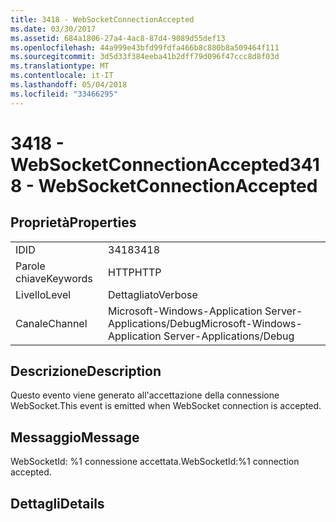 ```yaml
---
title: 3418 - WebSocketConnectionAccepted
ms.date: 03/30/2017
ms.assetid: 684a1806-27a4-4ac8-87d4-9089d55def13
ms.openlocfilehash: 44a999e43bfd99fdfa466b8c880b8a509464f111
ms.sourcegitcommit: 3d5d33f384eeba41b2dff79d096f47ccc8d8f03d
ms.translationtype: MT
ms.contentlocale: it-IT
ms.lasthandoff: 05/04/2018
ms.locfileid: "33466295"
---
```

# <a name="3418---websocketconnectionaccepted"></a><span data-ttu-id="04a36-102">3418 - WebSocketConnectionAccepted</span><span class="sxs-lookup"><span data-stu-id="04a36-102">3418 - WebSocketConnectionAccepted</span></span>
## <a name="properties"></a><span data-ttu-id="04a36-103">Proprietà</span><span class="sxs-lookup"><span data-stu-id="04a36-103">Properties</span></span>  
  
|||  
|-|-|  
|<span data-ttu-id="04a36-104">ID</span><span class="sxs-lookup"><span data-stu-id="04a36-104">ID</span></span>|<span data-ttu-id="04a36-105">3418</span><span class="sxs-lookup"><span data-stu-id="04a36-105">3418</span></span>|  
|<span data-ttu-id="04a36-106">Parole chiave</span><span class="sxs-lookup"><span data-stu-id="04a36-106">Keywords</span></span>|<span data-ttu-id="04a36-107">HTTP</span><span class="sxs-lookup"><span data-stu-id="04a36-107">HTTP</span></span>|  
|<span data-ttu-id="04a36-108">Livello</span><span class="sxs-lookup"><span data-stu-id="04a36-108">Level</span></span>|<span data-ttu-id="04a36-109">Dettagliato</span><span class="sxs-lookup"><span data-stu-id="04a36-109">Verbose</span></span>|  
|<span data-ttu-id="04a36-110">Canale</span><span class="sxs-lookup"><span data-stu-id="04a36-110">Channel</span></span>|<span data-ttu-id="04a36-111">Microsoft-Windows-Application Server-Applications/Debug</span><span class="sxs-lookup"><span data-stu-id="04a36-111">Microsoft-Windows-Application Server-Applications/Debug</span></span>|  
  
## <a name="description"></a><span data-ttu-id="04a36-112">Descrizione</span><span class="sxs-lookup"><span data-stu-id="04a36-112">Description</span></span>  
 <span data-ttu-id="04a36-113">Questo evento viene generato all'accettazione della connessione WebSocket.</span><span class="sxs-lookup"><span data-stu-id="04a36-113">This event is emitted when WebSocket connection is accepted.</span></span>  
  
## <a name="message"></a><span data-ttu-id="04a36-114">Messaggio</span><span class="sxs-lookup"><span data-stu-id="04a36-114">Message</span></span>  
 <span data-ttu-id="04a36-115">WebSocketId: %1 connessione accettata.</span><span class="sxs-lookup"><span data-stu-id="04a36-115">WebSocketId:%1 connection accepted.</span></span>  
  
## <a name="details"></a><span data-ttu-id="04a36-116">Dettagli</span><span class="sxs-lookup"><span data-stu-id="04a36-116">Details</span></span>

